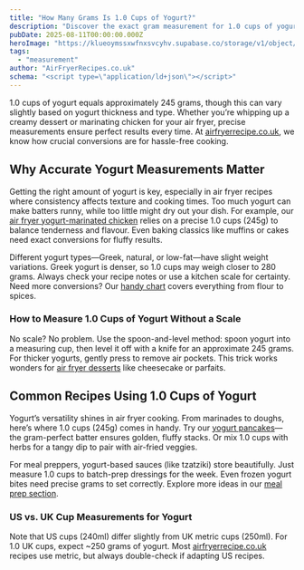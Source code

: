 ```yaml
---
title: "How Many Grams Is 1.0 Cups of Yogurt?"
description: "Discover the exact gram measurement for 1.0 cups of yogurt with our easy conversion guide—perfect for air fryer recipes!"
pubDate: 2025-08-11T00:00:00.000Z
heroImage: "https://klueoymssxwfnxsvcyhv.supabase.co/storage/v1/object/public/md/how-many-grams-is-1-cup-of-yogurt-af56a0db.webp"
tags:
  - "measurement"
author: "AirFryerRecipes.co.uk"
schema: "<script type=\"application/ld+json\"></script>"
---
```


<p>1.0 cups of yogurt equals approximately 245 grams, though this can vary slightly based on yogurt thickness and type. Whether you’re whipping up a creamy dessert or marinating chicken for your air fryer, precise measurements ensure perfect results every time. At <a href="https://www.airfryerrecipe.co.uk">airfryerrecipe.co.uk</a>, we know how crucial conversions are for hassle-free cooking.</p>  

<h2>Why Accurate Yogurt Measurements Matter</h2>  
<p>Getting the right amount of yogurt is key, especially in air fryer recipes where consistency affects texture and cooking times. Too much yogurt can make batters runny, while too little might dry out your dish. For example, our <a href="https://www.airfryerrecipe.co.uk/recipes">air fryer yogurt-marinated chicken</a> relies on a precise 1.0 cups (245g) to balance tenderness and flavour. Even baking classics like muffins or cakes need exact conversions for fluffy results.</p>  

<p>Different yogurt types—Greek, natural, or low-fat—have slight weight variations. Greek yogurt is denser, so 1.0 cups may weigh closer to 280 grams. Always check your recipe notes or use a kitchen scale for certainty. Need more conversions? Our <a href="https://www.airfryerrecipe.co.uk/air-fryer-conversion-chart">handy chart</a> covers everything from flour to spices.</p>  

<h3>How to Measure 1.0 Cups of Yogurt Without a Scale</h3>  
<p>No scale? No problem. Use the spoon-and-level method: spoon yogurt into a measuring cup, then level it off with a knife for an approximate 245 grams. For thicker yogurts, gently press to remove air pockets. This trick works wonders for <a href="https://www.airfryerrecipe.co.uk/recipe-category/dessert">air fryer desserts</a> like cheesecake or parfaits.</p>  

<h2>Common Recipes Using 1.0 Cups of Yogurt</h2>  
<p>Yogurt’s versatility shines in air fryer cooking. From marinades to doughs, here’s where 1.0 cups (245g) comes in handy. Try our <a href="https://www.airfryerrecipe.co.uk/recipe-category/breakfast">yogurt pancakes</a>—the gram-perfect batter ensures golden, fluffy stacks. Or mix 1.0 cups with herbs for a tangy dip to pair with air-fried veggies.</p>  

<p>For meal preppers, yogurt-based sauces (like tzatziki) store beautifully. Just measure 1.0 cups to batch-prep dressings for the week. Even frozen yogurt bites need precise grams to set correctly. Explore more ideas in our <a href="https://www.airfryerrecipe.co.uk/recipe-category/meal-prep">meal prep section</a>.</p>  

<h3>US vs. UK Cup Measurements for Yogurt</h3>  
<p>Note that US cups (240ml) differ slightly from UK metric cups (250ml). For 1.0 UK cups, expect ~250 grams of yogurt. Most <a href="https://www.airfryerrecipe.co.uk">airfryerrecipe.co.uk</a> recipes use metric, but always double-check if adapting US recipes.</p>